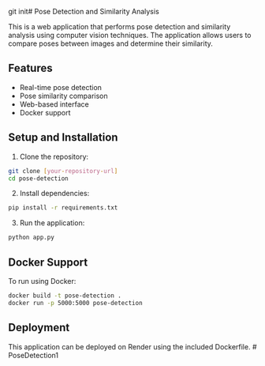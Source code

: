 git init# Pose Detection and Similarity Analysis

This is a web application that performs pose detection and similarity analysis using computer vision techniques. The application allows users to compare poses between images and determine their similarity.

## Features

- Real-time pose detection
- Pose similarity comparison
- Web-based interface
- Docker support

## Setup and Installation

1. Clone the repository:
```bash
git clone [your-repository-url]
cd pose-detection
```

2. Install dependencies:
```bash
pip install -r requirements.txt
```

3. Run the application:
```bash
python app.py
```

## Docker Support

To run using Docker:

```bash
docker build -t pose-detection .
docker run -p 5000:5000 pose-detection
```

## Deployment

This application can be deployed on Render using the included Dockerfile.
#   P o s e D e t e c t i o n 1 
 
 
